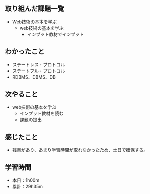 ## 取り組んだ課題一覧
- Web技術の基本を学ぶ
  - web技術の基本を学ぶ
    - インプット教材でインプット
## わかったこと
- ステートレス・プロトコル
- ステートフル・プロトコル
- RDBMS、DBMS、DB
## 次やること
- web技術の基本を学ぶ
    - インプット教材を読む
    - 課題の提出
## 感じたこと
- 残業があり、あまり学習時間が取れなかったため、土日で確保する。
## 学習時間
- 本日：1h00m
- 累計：29h35m
